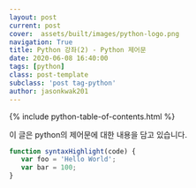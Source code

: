 ```yaml
---
layout: post
current: post
cover:  assets/built/images/python-logo.png
navigation: True
title: Python 강좌(2) - Python 제어문 
date: 2020-06-08 16:40:00
tags: [python]
class: post-template
subclass: 'post tag-python'
author: jasonkwak201
---
```


{% include python-table-of-contents.html %}

이 글은 python의 제어문에 대한 내용을 담고 있습니다.

~~~javascript
function syntaxHighlight(code) {
   var foo = 'Hello World';
   var bar = 100;
}
~~~